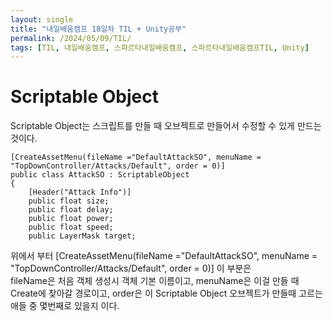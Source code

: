 ```yaml
---
layout: single
title: "내일배움캠프 18일차 TIL + Unity공부"
permalink: /2024/05/09/TIL/
tags: [TIL, 내일배움캠프, 스파르타내일배움캠프, 스파르타내일배움캠프TIL, Unity]
---
```

# Scriptable Object
Scriptable Object는 스크립트를 만들 때 오브젝트로 만들어서 수정할 수 있게 만드는 것이다.<br>
```
[CreateAssetMenu(fileName ="DefaultAttackSO", menuName = "TopDownController/Attacks/Default", order = 0)]
public class AttackSO : ScriptableObject
{
	[Header("Attack Info")]
	public float size;
	public float delay;
	public float power;
	public float speed;
	public LayerMask target;
```
위에서 부터 [CreateAssetMenu(fileName ="DefaultAttackSO", menuName = "TopDownController/Attacks/Default", order = 0)] 이 부분은<br>
fileName은 처음 객체 생성시 객체 기본 이름이고, menuName은 이걸 만들 때 Create에 찾아갈 경로이고, order은 이 Scriptable Object 오브젝트가 만들때 고르는 애들 중 몇번째로 있을지 이다.<br><br>

